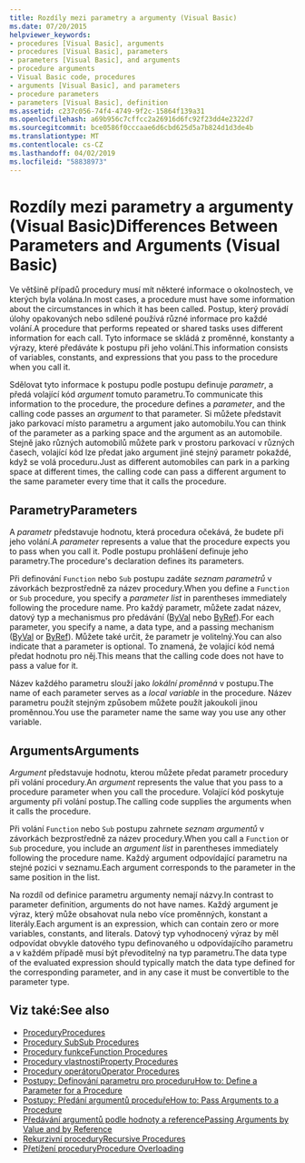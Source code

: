 ```yaml
---
title: Rozdíly mezi parametry a argumenty (Visual Basic)
ms.date: 07/20/2015
helpviewer_keywords:
- procedures [Visual Basic], arguments
- procedures [Visual Basic], parameters
- parameters [Visual Basic], and arguments
- procedure arguments
- Visual Basic code, procedures
- arguments [Visual Basic], and parameters
- procedure parameters
- parameters [Visual Basic], definition
ms.assetid: c237c056-74f4-4749-9f2c-15864f139a31
ms.openlocfilehash: a69b956c7cffcc2a26916d6fc92f23dd4e2322d7
ms.sourcegitcommit: bce0586f0cccaae6d6cbd625d5a7b824d1d3de4b
ms.translationtype: MT
ms.contentlocale: cs-CZ
ms.lasthandoff: 04/02/2019
ms.locfileid: "58838973"
---
```

# <a name="differences-between-parameters-and-arguments-visual-basic"></a><span data-ttu-id="98a8e-102">Rozdíly mezi parametry a argumenty (Visual Basic)</span><span class="sxs-lookup"><span data-stu-id="98a8e-102">Differences Between Parameters and Arguments (Visual Basic)</span></span>
<span data-ttu-id="98a8e-103">Ve většině případů procedury musí mít některé informace o okolnostech, ve kterých byla volána.</span><span class="sxs-lookup"><span data-stu-id="98a8e-103">In most cases, a procedure must have some information about the circumstances in which it has been called.</span></span> <span data-ttu-id="98a8e-104">Postup, který provádí úlohy opakovaných nebo sdílené používá různé informace pro každé volání.</span><span class="sxs-lookup"><span data-stu-id="98a8e-104">A procedure that performs repeated or shared tasks uses different information for each call.</span></span> <span data-ttu-id="98a8e-105">Tyto informace se skládá z proměnné, konstanty a výrazy, které předáváte k postupu při jeho volání.</span><span class="sxs-lookup"><span data-stu-id="98a8e-105">This information consists of variables, constants, and expressions that you pass to the procedure when you call it.</span></span>  
  
 <span data-ttu-id="98a8e-106">Sdělovat tyto informace k postupu podle postupu definuje *parametr*, a předá volající kód *argument* tomuto parametru.</span><span class="sxs-lookup"><span data-stu-id="98a8e-106">To communicate this information to the procedure, the procedure defines a *parameter*, and the calling code passes an *argument* to that parameter.</span></span> <span data-ttu-id="98a8e-107">Si můžete představit jako parkovací místo parametru a argument jako automobilu.</span><span class="sxs-lookup"><span data-stu-id="98a8e-107">You can think of the parameter as a parking space and the argument as an automobile.</span></span> <span data-ttu-id="98a8e-108">Stejně jako různých automobilů můžete park v prostoru parkovací v různých časech, volající kód lze předat jako argument jiné stejný parametr pokaždé, když se volá proceduru.</span><span class="sxs-lookup"><span data-stu-id="98a8e-108">Just as different automobiles can park in a parking space at different times, the calling code can pass a different argument to the same parameter every time that it calls the procedure.</span></span>  
  
## <a name="parameters"></a><span data-ttu-id="98a8e-109">Parametry</span><span class="sxs-lookup"><span data-stu-id="98a8e-109">Parameters</span></span>  
 <span data-ttu-id="98a8e-110">A *parametr* představuje hodnotu, která procedura očekává, že budete při jeho volání.</span><span class="sxs-lookup"><span data-stu-id="98a8e-110">A *parameter* represents a value that the procedure expects you to pass when you call it.</span></span> <span data-ttu-id="98a8e-111">Podle postupu prohlášení definuje jeho parametry.</span><span class="sxs-lookup"><span data-stu-id="98a8e-111">The procedure's declaration defines its parameters.</span></span>  
  
 <span data-ttu-id="98a8e-112">Při definování `Function` nebo `Sub` postupu zadáte *seznam parametrů* v závorkách bezprostředně za název procedury.</span><span class="sxs-lookup"><span data-stu-id="98a8e-112">When you define a `Function` or `Sub` procedure, you specify a *parameter list* in parentheses immediately following the procedure name.</span></span> <span data-ttu-id="98a8e-113">Pro každý parametr, můžete zadat název, datový typ a mechanismus pro předávání ([ByVal](../../../../visual-basic/language-reference/modifiers/byval.md) nebo [ByRef](../../../../visual-basic/language-reference/modifiers/byref.md)).</span><span class="sxs-lookup"><span data-stu-id="98a8e-113">For each parameter, you specify a name, a data type, and a passing mechanism ([ByVal](../../../../visual-basic/language-reference/modifiers/byval.md) or [ByRef](../../../../visual-basic/language-reference/modifiers/byref.md)).</span></span> <span data-ttu-id="98a8e-114">Můžete také určit, že parametr je volitelný.</span><span class="sxs-lookup"><span data-stu-id="98a8e-114">You can also indicate that a parameter is optional.</span></span> <span data-ttu-id="98a8e-115">To znamená, že volající kód nemá předat hodnotu pro něj.</span><span class="sxs-lookup"><span data-stu-id="98a8e-115">This means that the calling code does not have to pass a value for it.</span></span>  
  
 <span data-ttu-id="98a8e-116">Název každého parametru slouží jako *lokální proměnná* v postupu.</span><span class="sxs-lookup"><span data-stu-id="98a8e-116">The name of each parameter serves as a *local variable* in the procedure.</span></span> <span data-ttu-id="98a8e-117">Název parametru použít stejným způsobem můžete použít jakoukoli jinou proměnnou.</span><span class="sxs-lookup"><span data-stu-id="98a8e-117">You use the parameter name the same way you use any other variable.</span></span>  
  
## <a name="arguments"></a><span data-ttu-id="98a8e-118">Arguments</span><span class="sxs-lookup"><span data-stu-id="98a8e-118">Arguments</span></span>  
 <span data-ttu-id="98a8e-119">*Argument* představuje hodnotu, kterou můžete předat parametr procedury při volání procedury.</span><span class="sxs-lookup"><span data-stu-id="98a8e-119">An *argument* represents the value that you pass to a procedure parameter when you call the procedure.</span></span> <span data-ttu-id="98a8e-120">Volající kód poskytuje argumenty při volání postup.</span><span class="sxs-lookup"><span data-stu-id="98a8e-120">The calling code supplies the arguments when it calls the procedure.</span></span>  
  
 <span data-ttu-id="98a8e-121">Při volání `Function` nebo `Sub` postupu zahrnete *seznam argumentů* v závorkách bezprostředně za název procedury.</span><span class="sxs-lookup"><span data-stu-id="98a8e-121">When you call a `Function` or `Sub` procedure, you include an *argument list* in parentheses immediately following the procedure name.</span></span> <span data-ttu-id="98a8e-122">Každý argument odpovídající parametru na stejné pozici v seznamu.</span><span class="sxs-lookup"><span data-stu-id="98a8e-122">Each argument corresponds to the parameter in the same position in the list.</span></span>  
  
 <span data-ttu-id="98a8e-123">Na rozdíl od definice parametru argumenty nemají názvy.</span><span class="sxs-lookup"><span data-stu-id="98a8e-123">In contrast to parameter definition, arguments do not have names.</span></span> <span data-ttu-id="98a8e-124">Každý argument je výraz, který může obsahovat nula nebo více proměnných, konstant a literály.</span><span class="sxs-lookup"><span data-stu-id="98a8e-124">Each argument is an expression, which can contain zero or more variables, constants, and literals.</span></span> <span data-ttu-id="98a8e-125">Datový typ vyhodnocený výraz by měl odpovídat obvykle datového typu definovaného u odpovídajícího parametru a v každém případě musí být převoditelný na typ parametru.</span><span class="sxs-lookup"><span data-stu-id="98a8e-125">The data type of the evaluated expression should typically match the data type defined for the corresponding parameter, and in any case it must be convertible to the parameter type.</span></span>  
  
## <a name="see-also"></a><span data-ttu-id="98a8e-126">Viz také:</span><span class="sxs-lookup"><span data-stu-id="98a8e-126">See also</span></span>

- [<span data-ttu-id="98a8e-127">Procedury</span><span class="sxs-lookup"><span data-stu-id="98a8e-127">Procedures</span></span>](./index.md)
- [<span data-ttu-id="98a8e-128">Procedury Sub</span><span class="sxs-lookup"><span data-stu-id="98a8e-128">Sub Procedures</span></span>](./sub-procedures.md)
- [<span data-ttu-id="98a8e-129">Procedury funkce</span><span class="sxs-lookup"><span data-stu-id="98a8e-129">Function Procedures</span></span>](./function-procedures.md)
- [<span data-ttu-id="98a8e-130">Procedury vlastnosti</span><span class="sxs-lookup"><span data-stu-id="98a8e-130">Property Procedures</span></span>](./property-procedures.md)
- [<span data-ttu-id="98a8e-131">Procedury operátoru</span><span class="sxs-lookup"><span data-stu-id="98a8e-131">Operator Procedures</span></span>](./operator-procedures.md)
- [<span data-ttu-id="98a8e-132">Postupy: Definování parametru pro proceduru</span><span class="sxs-lookup"><span data-stu-id="98a8e-132">How to: Define a Parameter for a Procedure</span></span>](./how-to-define-a-parameter-for-a-procedure.md)
- [<span data-ttu-id="98a8e-133">Postupy: Předání argumentů proceduře</span><span class="sxs-lookup"><span data-stu-id="98a8e-133">How to: Pass Arguments to a Procedure</span></span>](./how-to-pass-arguments-to-a-procedure.md)
- [<span data-ttu-id="98a8e-134">Předávání argumentů podle hodnoty a reference</span><span class="sxs-lookup"><span data-stu-id="98a8e-134">Passing Arguments by Value and by Reference</span></span>](./passing-arguments-by-value-and-by-reference.md)
- [<span data-ttu-id="98a8e-135">Rekurzivní procedury</span><span class="sxs-lookup"><span data-stu-id="98a8e-135">Recursive Procedures</span></span>](./recursive-procedures.md)
- [<span data-ttu-id="98a8e-136">Přetížení procedury</span><span class="sxs-lookup"><span data-stu-id="98a8e-136">Procedure Overloading</span></span>](./procedure-overloading.md)
